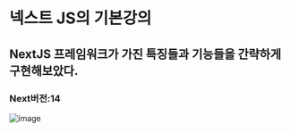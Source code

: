 # 넥스트 JS의 기본강의
## NextJS 프레임워크가 가진 특징들과 기능들을 간략하게 구현해보았다.
### Next버전:14
![image](https://github.com/jumprope123/learn-nextjs/assets/70045183/ba383d3b-561a-48eb-ae8c-96068a694dce)
